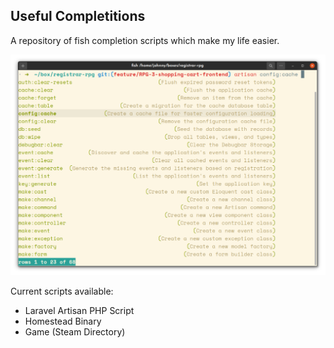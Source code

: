 ## Useful Completitions

A repository of fish completion scripts which make my life easier.

![](./image.png)

Current scripts available:

* Laravel Artisan PHP Script
* Homestead Binary
* Game (Steam Directory)
